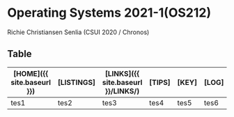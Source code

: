 
# Operating Systems 2021-1(OS212)
Richie Christiansen Senlia (CSUI 2020 / Chronos)

## Table
|[HOME]({{ site.baseurl }})|[LISTINGS]|[LINKS]({{ site.baseurl }}/LINKS/)|[TIPS]|[KEY]|[LOG]|[GITHUB](https://github.com/rcsenlia/os212/)|
|--------------------------|----------|----------------------------------|------|-----|-----|--------------------------------------------|
|tes1|tes2|tes3|tes4|tes5|tes6|test7|

